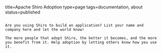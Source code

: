 title=Apache Shiro Adoption
type=page
tags=documentation, about
status=published
~~~~~~

Are you using Shiro to build an application? List your name and company here and let the world know!

The more people that adopt Shiro, the better it becomes, and the more you benefit from it. Help adoption by letting others know how you use it.
